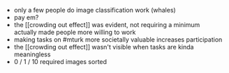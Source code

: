  - only a few people do image classification work (whales)
 - pay em?
 - the [[crowding out effect]] was evident, not requiring a minimum actually made people more willing to work
 - making tasks on #mturk more societally valuable increases participation
 - the [[crowding out effect]] wasn't visible when tasks are kinda meaningless
 - 0 / 1 / 10 required images sorted

